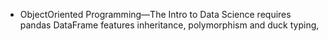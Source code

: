 - Object­Oriented Programming—The Intro to Data Science requires pandas DataFrame features
inheritance, polymorphism and duck typing,